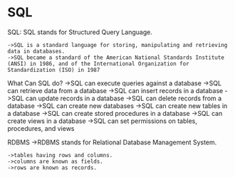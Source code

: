 # SQL



SQL: SQL stands for Structured Query Language.

	->SQL is a standard language for storing, manipulating and retrieving data in databases.
	->SQL became a standard of the American National Standards Institute (ANSI) in 1986, and of the International Organization for Standardization (ISO) in 1987

What Can SQL do?
	->SQL can execute queries against a database
	->SQL can retrieve data from a database
	->SQL can insert records in a database
	->SQL can update records in a database
	->SQL can delete records from a database
	->SQL can create new databases
	->SQL can create new tables in a database
	->SQL can create stored procedures in a database
	->SQL can create views in a database
	->SQL can set permissions on tables, procedures, and views

RDBMS
	->RDBMS stands for Relational Database Management System.

	->tables having rows and columns.
	->columns are known as fields.
	->rows are known as records.
























